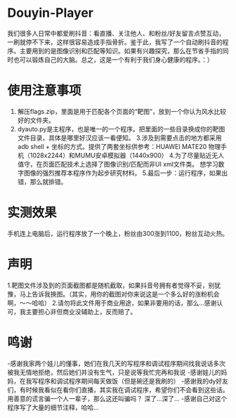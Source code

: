 # Douyin-Player
我们很多人日常中都爱刷抖音：看直播、关注他人、和粉丝/好友留言点赞互动，一刷就停不下来，这样很容易造成手指骨折。鉴于此，我写了一个自动刷抖音的程序。主要用到的是图像识别和匹配等知识。如果有兴趣探究，那么在节省手指的同时也可以锻炼自己的大脑。总之，这是一个有利于我们身心健康的程序。：）
# 使用注意事项
1. 解压flags.zip，里面是用于匹配各个页面的“靶图”，放到一个你认为风水比较好的文件夹。
2. dyauto.py是主程序，也是唯一的一个程序。把里面的一些目录换成你的靶图文件目录，具体是哪里好汉应该一看便知。
3.涉及到需要点击的地方都采用adb shell + 坐标的方式。提供了两套坐标供参考：HUAWEI MATE20 物理手机（1028x2244）和MUMU安卓模拟器（1440x900）
4.为了尽量贴近无人值守，在页面匹配技术上选择了图像识别/匹配而非UI xml文件类。 想学习数字图像的强烈推荐本程序作为起步研究材料。
5.最后一步：运行程序，如果出错，那么就排错。
# 实测效果
手机连上电脑后，运行程序放了一个晚上，粉丝由300涨到1100，粉丝互动火热。
# 声明
1.靶图文件涉及到的页面截图都是随机截取，如果抖音号拥有者觉得不妥，别犹豫，马上告诉我换图。（其实，用你的截图对你来说这是一个多么好的涨粉机会啊，～～哈哈）
2.请勿将此文件用于商业用途，如果非要用的话，那么...感谢认可，我主要担心非但商业没辅助上，反而赔了。
# 鸣谢
-感谢我家两个娃儿的懂事，她们在我几天的写程序和调试程序期间找我说话多次被我无情地拒绝，然后她们并没有生气，只是说等我忙完再和我说
-感谢娃儿的妈妈，在我写程序和调试程序期间每天做饭（但是碗还是我刷的）
-感谢我的dy好友们，有时候我看似在看你们直播，其实我在调试程序，希望你们不会看到这些话。用善意的谎言骗一个人一辈子，那么这还叫骗吗？ 深了...深了...
-感谢自己对这个程序写了大量的细节注释，哈哈...

